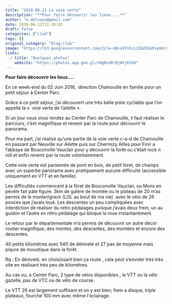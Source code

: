 ```yaml
---
title: "2018.06.11 La voie verte"
description: "**Pour faire découvrir les lieux....**"
author: "n.delvaux@gmail.com"
date: 2018-06-11T12:30:02
draft: false
categories: ["club"]
tags: []
original_category: "blog-club"
image: "https://lh3.googleusercontent.com/2zlw-mDcoV5lhcL2Zm2USGPvymUrUBMKywmRGGq1-YD_j4bx-i3_MOJhy3aoXOa43iWKtbSDon3MPitiTJy5bDSZIR70cpx1zxWGMPf6BpfzawVUVy1Bqwixq2Tpnkwu5og0nK7O1XbpmoSCFSOlCi9J-wJEw5cOW7npWtSzWPKOV1Bn5PH_n14qrcoZy6u7rilKz3Ad958_9q6RE0Sgp5IGbTtfu59A29Dj_Xn0bObBivj53vGuG0Pgtmm8UO9E4JYqIPXyRoptbfLpWWNAy3HTr1dJzuTi1Z0xXaY2s4H-RZ3-5mWkHZXdKobwRMP3GZXld6xtQauPdk6trKs2iaNZH4ffc8zUZ6Uhbig4PywY3pRZQX6zlsseDePq3dNFaQ33X8j0-J3QWFqqiEOHPzhQxnRt1CuXUiM4I03BAHnm-bI_V-PK4p7OwZfF-M52HPPc5Voup-sNaoMFOI5lW0W7Q2B3Ump95xuJa1Gj_SmYUKo_gXwBNcrQEXJ6_J2m9m-l2W1W9P69zNmrY8VVwBoqUPxHjTk6q1rRnGDJFnHY4UBgFx6Pr3FmKZOOklhgVvvMCJ0hVPRVuB-fGlXjP_1BJGGxMELOjZ2Ab3Lr=w612-h922-no"
links:
  - title: "Quelques photos"
    website: "https://photos.app.goo.gl/cNgBoxRrDjWVjKtG6"
---
```


**Pour faire découvrir les lieux....**

<!--more-->

En ce week-end du 02 Juin 2018,&nbsp; direction Chamouille en famille pour un petit séjour à Center Parc.

Grâce à ce petit séjour, j’ai découvert une très belle piste cyclable que l’on appelle la&nbsp;«&nbsp; voie verte de l’ailette&nbsp;».

Si un jour vous vous rendez au Center Parc de Chamouille, il faut réaliser le parcours, c’est magnifique et revenir par la route pour découvrir le panorama.

Pour ma part, j’ai réalisé qu’une partie de la voie verte c-a-d de Chamouille en passant par Neuville sur Ailette puis sur Chermizy Ailles pour Finir a l’abbaye de Bouconville Vauclair pour y découvrir la forêt ou c’était rock n roll et enfin revenir par la route volontairement.

Cette voie verte est parsemée de pont en bois, de petit foret, de champs avec un superbe panorama avec pratiquement aucune difficulté (accessible uniquement en VTT et en famille).

Les difficultés commencent à la fôret de Bouconville Vauclair, ou Mons en pèvèle fait pâle figure. 3km de galère de montée ou le plateau de 20 m’as permis de le monter/gravir (LOL au bout de ma vie)&nbsp; avec le vélo de 26 pouces que j’avais loué. Les descentes un peu compliquées avec interdiction de réaliser du retro pédalages puisque j’avais deux frein, un au guidon et l’autre en rétro pédalage qui bloque la roue instantanément.

Le retour par le départementale m’a permis de découvrir un autre décor routier magnifique, des montés, des descentes, des montées et encore des descentes.

40 petits kilomètres avec 540 de dénivelé et 27 pas de moyenne mais piqure de moustique dans la forêt.

Rq&nbsp;: En dénivelé, en choisissant bien ça route , cela peut s’envoler très très vite en réalisant très peu de kilomètres.

Au cas ou, a Center Parc, 2 type de vélos disponibles , le VTT ou la vélo gazelle, pas de VTC ou de vélo de course.

Le VTT 26 est largement suffisant et on y est bien; frein a disque, triple plateaux, fourche 100 mm avec même l'éclairage.